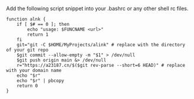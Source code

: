 Add the following script snippet into your .bashrc or any other shell rc files.

```shell
function alnk {
    if [ $# == 0 ]; then
        echo "usage: $FUNCNAME <url>"
        return 1
    fi
    git="git -C $HOME/MyProjects/alink" # replace with the directory of your git repo
    $git commit --allow-empty -m "$1" > /dev/null
    $git push origin main &> /dev/null
    r="https://a23187.cn/$($git rev-parse --short=6 HEAD)" # replace with your domain name
    echo "$r"
    echo "$r" | pbcopy
    return 0
}
```

